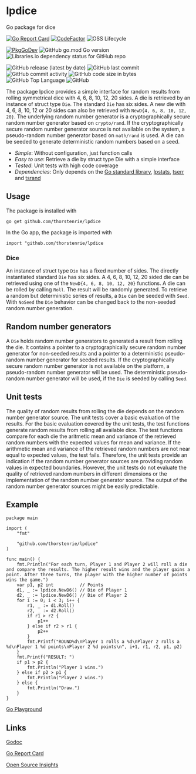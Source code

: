 # lpdice
Go package for dice

[![Go Report Card](https://goreportcard.com/badge/github.com/thorstenrie/lpdice)](https://goreportcard.com/report/github.com/thorstenrie/lpdice)
[![CodeFactor](https://www.codefactor.io/repository/github/thorstenrie/lpdice/badge)](https://www.codefactor.io/repository/github/thorstenrie/lpdice)
![OSS Lifecycle](https://img.shields.io/osslifecycle/thorstenrie/lpdice)

[![PkgGoDev](https://pkg.go.dev/badge/mod/github.com/thorstenrie/lpdice)](https://pkg.go.dev/mod/github.com/thorstenrie/lpdice)
![GitHub go.mod Go version](https://img.shields.io/github/go-mod/go-version/thorstenrie/lpdice)
![Libraries.io dependency status for GitHub repo](https://img.shields.io/librariesio/github/thorstenrie/lpdice)

![GitHub release (latest by date)](https://img.shields.io/github/v/release/thorstenrie/lpdice)
![GitHub last commit](https://img.shields.io/github/last-commit/thorstenrie/lpdice)
![GitHub commit activity](https://img.shields.io/github/commit-activity/m/thorstenrie/lpdice)
![GitHub code size in bytes](https://img.shields.io/github/languages/code-size/thorstenrie/lpdice)
![GitHub Top Language](https://img.shields.io/github/languages/top/thorstenrie/lpdice)
![GitHub](https://img.shields.io/github/license/thorstenrie/lpdice)

The package lpdice provides a simple interface for random results from rolling symmetrical dice with 4, 6, 8, 10, 12, 20 sides. A die is retrieved by
an instance of struct type `Die`. The standard `Die` has six sides. A new die with 4, 6, 8, 10, 12 or 20 sides can also be retrieved with
`NewD{4, 6, 8, 10, 12, 20}`. The underlying random number generator is a
cryptographically secure random number generator based on `crypto/rand`. If the cryptographically secure random
number generator source is not available on the system,
a pseudo-random number generator based on `math/rand` is used. A die can be seeded to generate deterministic random
numbers based on a seed.

- *Simple*: Without configuration, just function calls
- *Easy to use*: Retrieve a die by struct type Die with a simple interface
- *Tested*: Unit tests with high code coverage
- *Dependencies*: Only depends on the [Go standard library](https://pkg.go.dev/std), [lpstats](https://github.com/thorstenrie/lpstats), [tserr](https://github.com/thorstenrie/tserr) and [tsrand](https://github.com/thorstenrie/tsrand)

## Usage

The package is installed with

```
go get github.com/thorstenrie/lpdice
```

In the Go app, the package is imported with

```
import "github.com/thorstenrie/lpdice
```

### Dice

An instance of struct type `Die` has a fixed number of sides. The directly instantiated standard `Die` has six sides.
A 4, 6, 8, 10, 12, 20 sided die can be retrieved using one of the `NewD{4, 6, 8, 10, 12, 20}` functions. A die can be rolled by calling
`Roll`. The result will be randomly generated. To retrieve a random but deterministic series of results, a `Die` can be seeded with `Seed`.
With `NoSeed` the `Die` behavior can be changed back to the non-seeded random number generation.

## Random number generators

A `Die` holds random number generators to generated a result from rolling the die. It contains a pointer to a cryptographically secure random number generator
for non-seeded results and a pointer to a deterministic pseudo-random number generator for seeded results. If the cryptographically secure random number generator
is not available on the platform, a pseudo-random number generator will be used. The deterministic pseudo-random number generator will be used, if the `Die` is seeded
by calling `Seed`.

## Unit tests

The quality of random results from rolling the die depends on the random number generator source. The unit tests cover a basic evaluation of the results. For the basic evaluation covered by the unit tests, the test functions generate random results from rolling all available dice. The test functions compare for each die the aritmetic mean and variance of the retrieved random numbers with the expected values for mean and variance. If the arithmetic mean and variance of the retrieved random numbers are not near equal to expected values, the test fails. Therefore, the unit tests provide an indication if the random number generator sources are providing random values in expected boundaries. However, the unit tests do not evaluate the quality of retrieved random numbers in different dimensions or the implementation of the random number generator source. The output of the random number generator sources might be easily predictable.

## Example

```
package main

import (
	"fmt"

	"github.com/thorstenrie/lpdice"
)

func main() {
	fmt.Println("For each turn, Player 1 and Player 2 will roll a die and compare the results. The higher result wins and the player gains a point. After three turns, the player with the higher number of points wins the game.")
	var p1, p2 int          // Points
	d1, _ := lpdice.NewD6() // Die of Player 1
	d2, _ := lpdice.NewD6() // Die of Player 2
	for i := 0; i < 3; i++ {
		r1, _ := d1.Roll()
		r2, _ := d2.Roll()
		if r1 > r2 {
			p1++
		} else if r2 > r1 {
			p2++
		}
		fmt.Printf("ROUND%d\nPlayer 1 rolls a %d\nPlayer 2 rolls a %d\nPlayer 1 %d points\nPlayer 2 %d points\n", i+1, r1, r2, p1, p2)
	}
	fmt.Printf("RESULT: ")
	if p1 > p2 {
		fmt.Println("Player 1 wins.")
	} else if p2 > p1 {
		fmt.Println("Player 2 wins.")
	} else {
		fmt.Println("Draw.")
	}
}
```
[Go Playground](https://go.dev/play/p/oF2B8KVEyqS)

## Links

[Godoc](https://pkg.go.dev/github.com/thorstenrie/lpdice)

[Go Report Card](https://goreportcard.com/report/github.com/thorstenrie/lpdice)

[Open Source Insights](https://deps.dev/go/github.com%2Fthorstenrie%2Flpdice)
